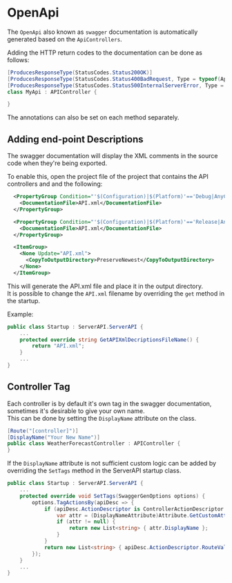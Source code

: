 # OpenApi

The `OpenApi` also known as `swagger` documentation is automatically generated based on the `ApiControllers`.  

Adding the HTTP return codes to the documentation can be done as follows:

```c#
[ProducesResponseType(StatusCodes.Status200OK)]
[ProducesResponseType(StatusCodes.Status400BadRequest, Type = typeof(ApiError))]
[ProducesResponseType(StatusCodes.Status500InternalServerError, Type = typeof(ApiError))]
class MyApi : APIController {

}
```

The annotations can also be set on each method separately.

## Adding end-point Descriptions

The swagger documentation will display the XML comments in the source code when they're being exported.  

To enable this, open the project file of the project that contains the API controllers and and the following:

```xml
  <PropertyGroup Condition="'$(Configuration)|$(Platform)'=='Debug|AnyCPU'">
    <DocumentationFile>API.xml</DocumentationFile>
  </PropertyGroup>

  <PropertyGroup Condition="'$(Configuration)|$(Platform)'=='Release|AnyCPU'">
    <DocumentationFile>API.xml</DocumentationFile>
  </PropertyGroup>

  <ItemGroup>
    <None Update="API.xml">
      <CopyToOutputDirectory>PreserveNewest</CopyToOutputDirectory>
    </None>
  </ItemGroup>
```

This will generate the API.xml file and place it in the output directory.  
It is possible to change the `API.xml` filename by overriding the `get` method in the startup.  

Example:

```c#
public class Startup : ServerAPI.ServerAPI {
    ...
    protected override string GetAPIXmlDecriptionsFileName() {
        return "API.xml";
    }
    ...
}
```

## Controller Tag

Each controller is by default it's own tag in the swagger documentation, sometimes it's desirable to give your own name.  
This can be done by setting the `DisplayName` attribute on the class.  

```c#
[Route("[controller]")]
[DisplayName("Your New Name")]
public class WeatherForecastController : APIController {
}
```

If the `DisplayName` attribute is not sufficient custom logic can be added by overriding the `SetTags` method in the ServerAPI startup class.  

```c#
public class Startup : ServerAPI.ServerAPI {
    ...
    protected override void SetTags(SwaggerGenOptions options) {
        options.TagActionsBy(apiDesc => {
            if (apiDesc.ActionDescriptor is ControllerActionDescriptor controllerActionDescriptor) {
                var attr = (DisplayNameAttribute)Attribute.GetCustomAttribute(controllerActionDescriptor.ControllerTypeInfo, typeof(DisplayNameAttribute));
                if (attr != null) {
                    return new List<string> { attr.DisplayName };
                }
            }
            return new List<string> { apiDesc.ActionDescriptor.RouteValues["controller"] };
        });
    }
    ...
}
```
